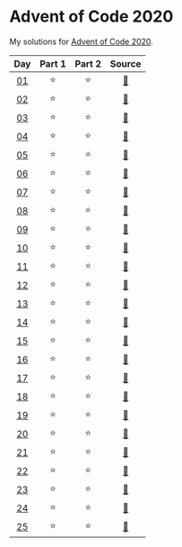 # Advent of Code 2020

My solutions for [Advent of Code 2020](https://adventofcode.com/2020/). 


| Day | Part 1 | Part 2 | Source |
|:---:|:------:|:------:|:------:|
|  [01](https://adventofcode.com/2020/day/1) | :star: | :star: | [:page_facing_up:](https://github.com/hmludwig/adventofcode/blob/main/2020/src/day01.py)
|  [02](https://adventofcode.com/2020/day/2) | :star: | :star: | [:page_facing_up:](https://github.com/hmludwig/adventofcode/blob/main/2020/src/day02.py)
|  [03](https://adventofcode.com/2020/day/3) | :star: | :star: | [:page_facing_up:](https://github.com/hmludwig/adventofcode/blob/main/2020/src/day03.py)
|  [04](https://adventofcode.com/2020/day/4) | :star: | :star: | [:page_facing_up:](https://github.com/hmludwig/adventofcode/blob/main/2020/src/day04.py)
|  [05](https://adventofcode.com/2020/day/5) | :star: | :star: | [:page_facing_up:](https://github.com/hmludwig/adventofcode/blob/main/2020/src/day05.py)
|  [06](https://adventofcode.com/2020/day/6) | :star: | :star: | [:page_facing_up:](https://github.com/hmludwig/adventofcode/blob/main/2020/src/day06.py)
|  [07](https://adventofcode.com/2020/day/7) | :star: | :star: | [:page_facing_up:](https://github.com/hmludwig/adventofcode/blob/main/2020/src/day07.py)
|  [08](https://adventofcode.com/2020/day/8) | :star: | :star: | [:page_facing_up:](https://github.com/hmludwig/adventofcode/blob/main/2020/src/day08.py)
|  [09](https://adventofcode.com/2020/day/9) | :star: | :star: | [:page_facing_up:](https://github.com/hmludwig/adventofcode/blob/main/2020/src/day09.py)
|  [10](https://adventofcode.com/2020/day/10) | :star: | :star: | [:page_facing_up:](https://github.com/hmludwig/adventofcode/blob/main/2020/src/day10.py)
|  [11](https://adventofcode.com/2020/day/11) | :star: | :star: | [:page_facing_up:](https://github.com/hmludwig/adventofcode/blob/main/2020/src/day11.py)
|  [12](https://adventofcode.com/2020/day/12) | :star: | :star: | [:page_facing_up:](https://github.com/hmludwig/adventofcode/blob/main/2020/src/day12.py)
|  [13](https://adventofcode.com/2020/day/13) | :star: | :star: | [:page_facing_up:](https://github.com/hmludwig/adventofcode/blob/main/2020/src/day13.py)
|  [14](https://adventofcode.com/2020/day/14) | :star: | :star: | [:page_facing_up:](https://github.com/hmludwig/adventofcode/blob/main/2020/src/day14.py)
|  [15](https://adventofcode.com/2020/day/15) | :star: | :star: | [:page_facing_up:](https://github.com/hmludwig/adventofcode/blob/main/2020/src/day15.py)
|  [16](https://adventofcode.com/2020/day/16) | :star: | :star: | [:page_facing_up:](https://github.com/hmludwig/adventofcode/blob/main/2020/src/day16.py)
|  [17](https://adventofcode.com/2020/day/17) | :star: | :star: | [:page_facing_up:](https://github.com/hmludwig/adventofcode/blob/main/2020/src/day17.py)
|  [18](https://adventofcode.com/2020/day/18) | :star: | :star: | [:page_facing_up:](https://github.com/hmludwig/adventofcode/blob/main/2020/src/day18.py)
|  [19](https://adventofcode.com/2020/day/19) | :star: | :star: | [:page_facing_up:](https://github.com/hmludwig/adventofcode/blob/main/2020/src/day19.py)
|  [20](https://adventofcode.com/2020/day/20) | :star: | :star: | [:page_facing_up:](https://github.com/hmludwig/adventofcode/blob/main/2020/src/day20.py)
|  [21](https://adventofcode.com/2020/day/21) | :star: | :star: | [:page_facing_up:](https://github.com/hmludwig/adventofcode/blob/main/2020/src/day21.py)
|  [22](https://adventofcode.com/2020/day/22) | :star: | :star: | [:page_facing_up:](https://github.com/hmludwig/adventofcode/blob/main/2020/src/day22.py)
|  [23](https://adventofcode.com/2020/day/23) | :star: | :star: | [:page_facing_up:](https://github.com/hmludwig/adventofcode/blob/main/2020/src/day23.py)
|  [24](https://adventofcode.com/2020/day/24) | :star: | :star: | [:page_facing_up:](https://github.com/hmludwig/adventofcode/blob/main/2020/src/day24.py)
|  [25](https://adventofcode.com/2020/day/25) | :star: | :star: | [:page_facing_up:](https://github.com/hmludwig/adventofcode/blob/main/2020/src/day25.py)

